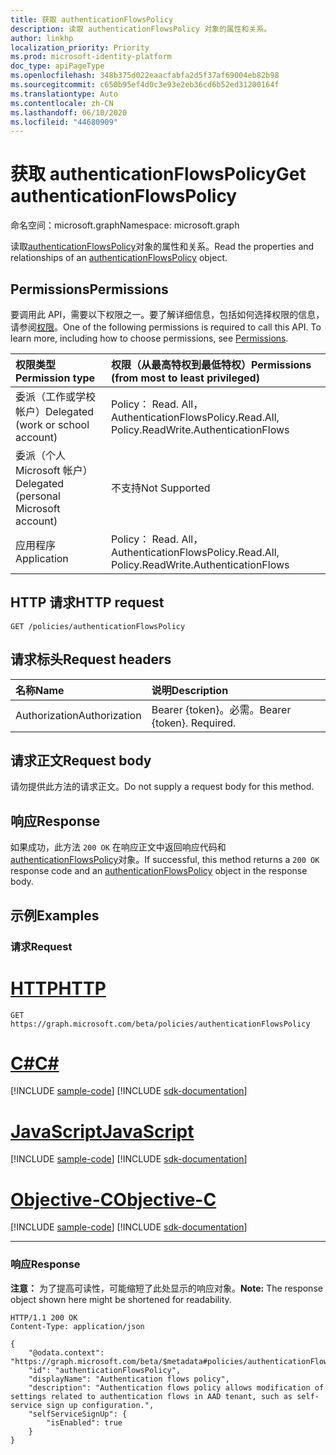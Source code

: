 ```yaml
---
title: 获取 authenticationFlowsPolicy
description: 读取 authenticationFlowsPolicy 对象的属性和关系。
author: linkhp
localization_priority: Priority
ms.prod: microsoft-identity-platform
doc_type: apiPageType
ms.openlocfilehash: 348b375d022eaacfabfa2d5f37af69004eb82b98
ms.sourcegitcommit: c650b95ef4d0c3e93e2eb36cd6b52ed31200164f
ms.translationtype: Auto
ms.contentlocale: zh-CN
ms.lasthandoff: 06/10/2020
ms.locfileid: "44680909"
---
```

# <a name="get-authenticationflowspolicy"></a><span data-ttu-id="c9e36-103">获取 authenticationFlowsPolicy</span><span class="sxs-lookup"><span data-stu-id="c9e36-103">Get authenticationFlowsPolicy</span></span>

<span data-ttu-id="c9e36-104">命名空间：microsoft.graph</span><span class="sxs-lookup"><span data-stu-id="c9e36-104">Namespace: microsoft.graph</span></span>

<span data-ttu-id="c9e36-105">读取[authenticationFlowsPolicy](../resources/authenticationflowspolicy.md)对象的属性和关系。</span><span class="sxs-lookup"><span data-stu-id="c9e36-105">Read the properties and relationships of an [authenticationFlowsPolicy](../resources/authenticationflowspolicy.md) object.</span></span>

## <a name="permissions"></a><span data-ttu-id="c9e36-106">Permissions</span><span class="sxs-lookup"><span data-stu-id="c9e36-106">Permissions</span></span>
<span data-ttu-id="c9e36-p101">要调用此 API，需要以下权限之一。要了解详细信息，包括如何选择权限的信息，请参阅[权限](/graph/permissions-reference)。</span><span class="sxs-lookup"><span data-stu-id="c9e36-p101">One of the following permissions is required to call this API. To learn more, including how to choose permissions, see [Permissions](/graph/permissions-reference).</span></span>

|<span data-ttu-id="c9e36-109">权限类型</span><span class="sxs-lookup"><span data-stu-id="c9e36-109">Permission type</span></span>|<span data-ttu-id="c9e36-110">权限（从最高特权到最低特权）</span><span class="sxs-lookup"><span data-stu-id="c9e36-110">Permissions (from most to least privileged)</span></span>|
|:---|:---|
|<span data-ttu-id="c9e36-111">委派（工作或学校帐户）</span><span class="sxs-lookup"><span data-stu-id="c9e36-111">Delegated (work or school account)</span></span>|<span data-ttu-id="c9e36-112">Policy： Read. All，AuthenticationFlows</span><span class="sxs-lookup"><span data-stu-id="c9e36-112">Policy.Read.All, Policy.ReadWrite.AuthenticationFlows</span></span>|
|<span data-ttu-id="c9e36-113">委派（个人 Microsoft 帐户）</span><span class="sxs-lookup"><span data-stu-id="c9e36-113">Delegated (personal Microsoft account)</span></span>|<span data-ttu-id="c9e36-114">不支持</span><span class="sxs-lookup"><span data-stu-id="c9e36-114">Not Supported</span></span>|
|<span data-ttu-id="c9e36-115">应用程序</span><span class="sxs-lookup"><span data-stu-id="c9e36-115">Application</span></span>|<span data-ttu-id="c9e36-116">Policy： Read. All，AuthenticationFlows</span><span class="sxs-lookup"><span data-stu-id="c9e36-116">Policy.Read.All, Policy.ReadWrite.AuthenticationFlows</span></span>|

## <a name="http-request"></a><span data-ttu-id="c9e36-117">HTTP 请求</span><span class="sxs-lookup"><span data-stu-id="c9e36-117">HTTP request</span></span>

<!-- {
  "blockType": "ignored"
}
-->
``` http
GET /policies/authenticationFlowsPolicy
```

## <a name="request-headers"></a><span data-ttu-id="c9e36-118">请求标头</span><span class="sxs-lookup"><span data-stu-id="c9e36-118">Request headers</span></span>
|<span data-ttu-id="c9e36-119">名称</span><span class="sxs-lookup"><span data-stu-id="c9e36-119">Name</span></span>|<span data-ttu-id="c9e36-120">说明</span><span class="sxs-lookup"><span data-stu-id="c9e36-120">Description</span></span>|
|:---|:---|
|<span data-ttu-id="c9e36-121">Authorization</span><span class="sxs-lookup"><span data-stu-id="c9e36-121">Authorization</span></span>|<span data-ttu-id="c9e36-p102">Bearer {token}。必需。</span><span class="sxs-lookup"><span data-stu-id="c9e36-p102">Bearer {token}. Required.</span></span>|

## <a name="request-body"></a><span data-ttu-id="c9e36-124">请求正文</span><span class="sxs-lookup"><span data-stu-id="c9e36-124">Request body</span></span>
<span data-ttu-id="c9e36-125">请勿提供此方法的请求正文。</span><span class="sxs-lookup"><span data-stu-id="c9e36-125">Do not supply a request body for this method.</span></span>

## <a name="response"></a><span data-ttu-id="c9e36-126">响应</span><span class="sxs-lookup"><span data-stu-id="c9e36-126">Response</span></span>

<span data-ttu-id="c9e36-127">如果成功，此方法 `200 OK` 在响应正文中返回响应代码和[authenticationFlowsPolicy](../resources/authenticationflowspolicy.md)对象。</span><span class="sxs-lookup"><span data-stu-id="c9e36-127">If successful, this method returns a `200 OK` response code and an [authenticationFlowsPolicy](../resources/authenticationflowspolicy.md) object in the response body.</span></span>

## <a name="examples"></a><span data-ttu-id="c9e36-128">示例</span><span class="sxs-lookup"><span data-stu-id="c9e36-128">Examples</span></span>

### <a name="request"></a><span data-ttu-id="c9e36-129">请求</span><span class="sxs-lookup"><span data-stu-id="c9e36-129">Request</span></span>

# <a name="http"></a>[<span data-ttu-id="c9e36-130">HTTP</span><span class="sxs-lookup"><span data-stu-id="c9e36-130">HTTP</span></span>](#tab/http)
<!-- {
  "blockType": "request",
  "name": "get_authenticationflowspolicy"
}
-->
``` http
GET https://graph.microsoft.com/beta/policies/authenticationFlowsPolicy
```
# <a name="c"></a>[<span data-ttu-id="c9e36-131">C#</span><span class="sxs-lookup"><span data-stu-id="c9e36-131">C#</span></span>](#tab/csharp)
[!INCLUDE [sample-code](../includes/snippets/csharp/get-authenticationflowspolicy-csharp-snippets.md)]
[!INCLUDE [sdk-documentation](../includes/snippets/snippets-sdk-documentation-link.md)]

# <a name="javascript"></a>[<span data-ttu-id="c9e36-132">JavaScript</span><span class="sxs-lookup"><span data-stu-id="c9e36-132">JavaScript</span></span>](#tab/javascript)
[!INCLUDE [sample-code](../includes/snippets/javascript/get-authenticationflowspolicy-javascript-snippets.md)]
[!INCLUDE [sdk-documentation](../includes/snippets/snippets-sdk-documentation-link.md)]

# <a name="objective-c"></a>[<span data-ttu-id="c9e36-133">Objective-C</span><span class="sxs-lookup"><span data-stu-id="c9e36-133">Objective-C</span></span>](#tab/objc)
[!INCLUDE [sample-code](../includes/snippets/objc/get-authenticationflowspolicy-objc-snippets.md)]
[!INCLUDE [sdk-documentation](../includes/snippets/snippets-sdk-documentation-link.md)]

---


### <a name="response"></a><span data-ttu-id="c9e36-134">响应</span><span class="sxs-lookup"><span data-stu-id="c9e36-134">Response</span></span>
<span data-ttu-id="c9e36-135">**注意：** 为了提高可读性，可能缩短了此处显示的响应对象。</span><span class="sxs-lookup"><span data-stu-id="c9e36-135">**Note:** The response object shown here might be shortened for readability.</span></span>
<!-- {
  "blockType": "response",
  "truncated": true,
  "@odata.type": "microsoft.graph.authenticationFlowsPolicy"
}
-->
```http
HTTP/1.1 200 OK
Content-Type: application/json

{
    "@odata.context": "https://graph.microsoft.com/beta/$metadata#policies/authenticationFlowsPolicy/$entity",
    "id": "authenticationFlowsPolicy",
    "displayName": "Authentication flows policy",
    "description": "Authentication flows policy allows modification of settings related to authentication flows in AAD tenant, such as self-service sign up configuration.",
    "selfServiceSignUp": {
        "isEnabled": true
    }
}
```
